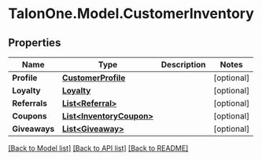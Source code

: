 
# TalonOne.Model.CustomerInventory

## Properties

Name | Type | Description | Notes
------------ | ------------- | ------------- | -------------
**Profile** | [**CustomerProfile**](CustomerProfile.md) |  | [optional] 
**Loyalty** | [**Loyalty**](Loyalty.md) |  | [optional] 
**Referrals** | [**List&lt;Referral&gt;**](Referral.md) |  | [optional] 
**Coupons** | [**List&lt;InventoryCoupon&gt;**](InventoryCoupon.md) |  | [optional] 
**Giveaways** | [**List&lt;Giveaway&gt;**](Giveaway.md) |  | [optional] 

[[Back to Model list]](../README.md#documentation-for-models)
[[Back to API list]](../README.md#documentation-for-api-endpoints)
[[Back to README]](../README.md)

